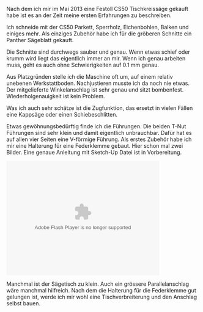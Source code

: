 <!-- Tischkreissäge Festool CS50 -->

Nach dem ich mir im Mai 2013 eine Festoll CS50 Tischkreissäge gekauft habe ist es an der Zeit meine ersten Erfahrungen zu beschreiben.

Ich schneide mit der CS50 Parkett, Sperrholz, Eichenbohlen, Balken und einiges mehr. Als einziges Zubehör habe ich für die gröberen Schnitte ein Panther Sägeblatt gekauft.

Die Schnitte sind durchwegs sauber und genau. Wenn etwas schief oder krumm wird liegt das eigentlich immer an mir. Wenn ich genau arbeiten muss, geht es auch ohne Schwierigkeiten auf 0.1 mm genau.

Aus Platzgründen stelle ich die Maschine oft um, auf einem relativ unebenen Werkstattboden. Nachjustieren musste ich da noch nie etwas. Der mitgelieferte Winkelanschlag ist sehr genau und sitzt bombenfest. Wiederholgenauigkeit ist kein Problem.

Was ich auch sehr schätze ist die Zugfunktion, das ersetzt in vielen Fällen eine Kappsäge oder einen Schiebeschlitten.

Etwas gewöhnungsbedürftig finde ich die Führungen. Die beiden T-Nut Führungen sind sehr klein und damit eigentlich unbrauchbar. Dafür hat es auf allen vier Seiten eine V-förmige Führung. Als erstes Zubehör habe ich mir eine Halterung für eine Federklemme gebaut. Hier schon mal zwei Bilder. Eine genaue Anleitung mit Sketch-Up Datei ist in Vorbereitung.

<object width="400" height="300"> <param name="flashvars" value="offsite=true&lang=de-de&page_show_url=%2Fphotos%2Fpluess%2Fsets%2F72157636709667686%2Fshow%2Fwith%2F10357277506%2F&page_show_back_url=%2Fphotos%2Fpluess%2Fsets%2F72157636709667686%2Fwith%2F10357277506%2F&set_id=72157636709667686&jump_to=10357277506"></param> <param name="movie" value="http://www.flickr.com/apps/slideshow/show.swf?v=124984"></param> <param name="allowFullScreen" value="true"></param><embed type="application/x-shockwave-flash" src="http://www.flickr.com/apps/slideshow/show.swf?v=124984" allowFullScreen="true" flashvars="offsite=true&lang=de-de&page_show_url=%2Fphotos%2Fpluess%2Fsets%2F72157636709667686%2Fshow%2Fwith%2F10357277506%2F&page_show_back_url=%2Fphotos%2Fpluess%2Fsets%2F72157636709667686%2Fwith%2F10357277506%2F&set_id=72157636709667686&jump_to=10357277506" width="400" height="300"></embed></object>

Manchmal ist der Sägetisch zu klein. Auch ein grössere Parallelanschlag wäre manchmal hilfreich. Nach dem die Halterung für die Federklemme gut gelungen ist, werde ich mir wohl eine Tischverbreiterung und den Anschlag selbst bauen.
